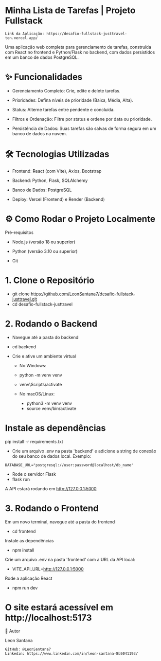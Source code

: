 # Minha Lista de Tarefas | Projeto Fullstack

    Link da Aplicação: https://desafio-fullstack-justtravel-ten.vercel.app/

Uma aplicação web completa para gerenciamento de tarefas, construída com React no frontend e Python/Flask no backend, com dados persistidos em um banco de dados PostgreSQL.

# ✨ Funcionalidades

   * Gerenciamento Completo: Crie, edite e delete tarefas.

   * Prioridades: Defina níveis de prioridade (Baixa, Média, Alta).

   * Status: Alterne tarefas entre pendente e concluída.

   * Filtros e Ordenação: Filtre por status e ordene por data ou prioridade.

   * Persistência de Dados: Suas tarefas são salvas de forma segura em um banco de dados na nuvem.

# 🛠️ Tecnologias Utilizadas

   * Frontend: React (com Vite), Axios, Bootstrap

   * Backend: Python, Flask, SQLAlchemy

   * Banco de Dados: PostgreSQL

   * Deploy: Vercel (Frontend) e Render (Backend)

# ⚙️ Como Rodar o Projeto Localmente

Pré-requisitos

   * Node.js (versão 18 ou superior)

   * Python (versão 3.10 ou superior)

   * Git

# 1. Clone o Repositório

  * git clone https://github.com/LeonSantana7/desafio-fullstack-justtravel.git
  * cd desafio-fullstack-justtravel

# 2. Rodando o Backend

*  Navegue até a pasta do backend
*  cd backend

* Crie e ative um ambiente virtual
  *  No Windows:
    *  python -m venv venv
    *  venv\Scripts\activate

  * No macOS/Linux:
    *  python3 -m venv venv
    *  source venv/bin/activate

# Instale as dependências
pip install -r requirements.txt

  *  Crie um arquivo .env na pasta 'backend' e adicione a string de conexão  do seu banco de dados local. Exemplo:

    DATABASE_URL="postgresql://user:password@localhost/db_name"

  *  Rode o servidor Flask
  *  flask run

    
A API estará rodando em http://127.0.0.1:5000

# 3. Rodando o Frontend

Em um novo terminal, navegue até a pasta do frontend
  * cd frontend

Instale as dependências
  * npm install

Crie um arquivo .env na pasta 'frontend' com a URL da API local:
  * VITE_API_URL=http://127.0.0.1:5000

Rode a aplicação React
  * npm run dev

# O site estará acessível em http://localhost:5173

👤 Autor

Leon Santana

    GitHub: @LeonSantana7
    Linkedin: https://www.linkedin.com/in/leon-santana-8b5041193/

